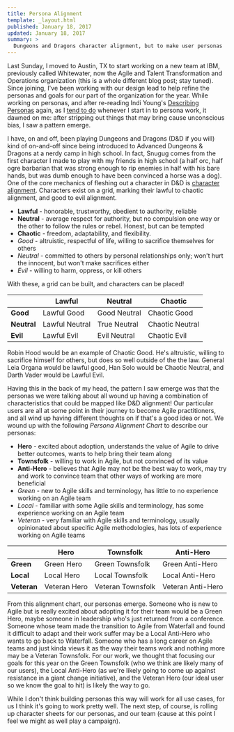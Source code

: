 ```yaml
---
title: Persona Alignment
template: _layout.html
published: January 18, 2017
updated: January 18, 2017
summary: >
  Dungeons and Dragons character alignment, but to make user personas
---
```

Last Sunday, I moved to Austin, TX to start working on a new team at IBM, previously called Whitewater, now the Agile and Talent Transformation and Operations organization (this is a whole different blog post; stay tuned). Since joining, I've been working with our design lead to help refine the personas and goals for our part of the organization for the year. While working on personas, and after re-reading Indi Young's [Describing Personas](https://medium.com/@indiyoung/describing-personas-af992e3fc527#.eo05pwcjr) again, as I [tend to do](https://twitter.com/Snugug/status/821458794643234816) whenever I start in to persona work, it dawned on me: after stripping out things that may bring cause unconscious bias, I saw a pattern emerge.

I have, on and off, been playing Dungeons and Dragons (D&D if you will) kind of on-and-off since being introduced to Advanced Dungeons & Dragons at a nerdy camp in high school. In fact, Snugug comes from the first character I made to play with my friends in high school (a half orc, half ogre barbarian that was strong enough to rip enemies in half with his bare hands, but was dumb enough to have been convinced a horse was a dog). One of the core mechanics of fleshing out a character in D&D is [character alignment](https://en.wikipedia.org/wiki/Alignment_(Dungeons_%26_Dragons)). Characters exist on a grid, marking their lawful to chaotic alignment, and good to evil alignment.

* **Lawful** - honorable, trustworthy, obedient to authority, reliable
* **Neutral** - average respect for authority, but no compulsion one way or the other to follow the rules or rebel. Honest, but can be tempted
* **Chaotic** - freedom, adaptability, and flexibility.
* _Good_ - altruistic, respectful of life, willing to sacrifice themselves for others
* _Neutral_ - committed to others by personal relationships only; won't hurt the innocent, but won't make sacrifices either
* _Evil_ - willing to harm, oppress, or kill others

With these, a grid can be built, and characters can be placed!

|             | Lawful             | Neutral      | Chaotic         |
|-------------|--------------------|--------------|-----------------|
| **Good**    | Lawful Good        | Good Neutral | Chaotic Good    |
| **Neutral** | Lawful Neutral     | True Neutral | Chaotic Neutral |
| **Evil**    | Lawful Evil        | Evil Neutral | Chaotic Evil    |


Robin Hood would be an example of Chaotic Good. He's altruistic, willing to sacrifice himself for others, but does so well outside of the the law. General Leia Organa would be lawful good, Han Solo would be Chaotic Neutral, and Darth Vader would be Lawful Evil.

Having this in the back of my head, the pattern I saw emerge was that the personas we were talking about all wound up having a combination of characteristics that could be mapped like D&D alignment! Our particular users are all at some point in their journey to become Agile practitioners, and all wind up having different thoughts on if that's a good idea or not. We wound up with the following _Persona Alignment Chart_ to describe our personas:

* **Hero** - excited about adoption, understands the value of Agile to drive better outcomes, wants to help bring their team along
* **Townsfolk** - willing to work in Agile, but not convinced of its value
* **Anti-Hero** - believes that Agile may not be the best way to work, may try and work to convince team that other ways of working are more beneficial
* _Green_ - new to Agile skills and terminology, has little to no experience working on an Agile team 
* _Local_ - familiar with some Agile skills and terminology, has some experience working on an Agile team
* _Veteran_ - very familiar with Agile skills and terminology, usually opinionated about specific Agile methodologies, has lots of experience working on Agile teams

|             | Hero         | Townsfolk         | Anti-Hero         |
|-------------|--------------|-------------------|-------------------|
| **Green**   | Green Hero   | Green Townsfolk   | Green Anti-Hero   |
| **Local**   | Local Hero   | Local Townsfolk   | Local Anti-Hero   |
| **Veteran** | Veteran Hero | Veteran Townsfolk | Veteran Anti-Hero |

From this alignment chart, our personas emerge. Someone who is new to Agile but is really excited about adopting it for their team would be a Green Hero, maybe someone in leadership who's just returned from a conference. Someone whose team made the transition to Agile from Waterfall and found it difficult to adapt and their work suffer may be a Local Anti-Hero who wants to go back to Waterfall. Someone who has a long career on Agile teams and just kinda views it as the way their teams work and nothing more may be a Veteran Townsfolk. For our work, we thought that focusing our goals for this year on the Green Townsfolk (who we think are likely many of our users), the Local Anti-Hero (as we're likely going to come up against resistance in a giant change initiative), and the Veteran Hero (our ideal user so we know the goal to hit) is likely the way to go.

While I don't think building personas this way will work for all use cases, for us I think it's going to work pretty well. The next step, of course, is rolling up character sheets for our personas, and our team (cause at this point I feel we might as well play a campaign).
